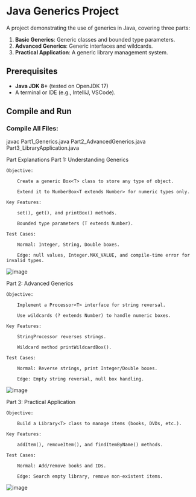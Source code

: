 # Java Generics Project

A project demonstrating the use of generics in Java, covering three parts:
1. **Basic Generics**: Generic classes and bounded type parameters.
2. **Advanced Generics**: Generic interfaces and wildcards.
3. **Practical Application**: A generic library management system.

## Prerequisites
- **Java JDK 8+** (tested on OpenJDK 17)
- A terminal or IDE (e.g., IntelliJ, VSCode).



## Compile and Run

### Compile All Files:

javac Part1_Generics.java Part2_AdvancedGenerics.java Part3_LibraryApplication.java

Part Explanations
Part 1: Understanding Generics

    Objective:

        Create a generic Box<T> class to store any type of object.

        Extend it to NumberBox<T extends Number> for numeric types only.

    Key Features:

        set(), get(), and printBox() methods.

        Bounded type parameters (T extends Number).

    Test Cases:

        Normal: Integer, String, Double boxes.

        Edge: null values, Integer.MAX_VALUE, and compile-time error for invalid types.

![image](https://github.com/user-attachments/assets/2d78e023-9507-4bbb-811e-c544faff0df3)


Part 2: Advanced Generics

    Objective:

        Implement a Processor<T> interface for string reversal.

        Use wildcards (? extends Number) to handle numeric boxes.

    Key Features:

        StringProcessor reverses strings.

        Wildcard method printWildcardBox().

    Test Cases:

        Normal: Reverse strings, print Integer/Double boxes.

        Edge: Empty string reversal, null box handling.

![image](https://github.com/user-attachments/assets/543fa103-7d0b-4ef4-9d76-d3fa84c63193)


Part 3: Practical Application

    Objective:

        Build a Library<T> class to manage items (books, DVDs, etc.).

    Key Features:

        addItem(), removeItem(), and findItemByName() methods.

    Test Cases:

        Normal: Add/remove books and IDs.

        Edge: Search empty library, remove non-existent items.

![image](https://github.com/user-attachments/assets/3e0408c7-b43f-4633-af94-32e23f267c0f)
